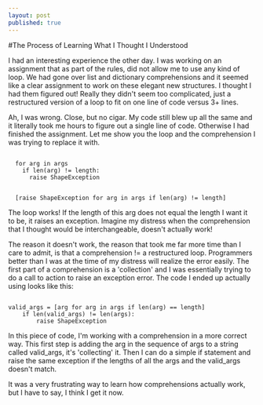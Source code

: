 ```yaml
---
layout: post
published: true
---
```

#The Process of Learning What I Thought I Understood

I had an interesting experience the other day. I was working on an assignment that
as part of the rules, did not allow me to use any kind of loop. We had gone over
list and dictionary comprehensions and it seemed like a clear assignment to work
on these elegant new structures. I thought I had them figured out! Really they
didn't seem too complicated, just a restructured version of a loop to fit on one
line of code versus 3+ lines.

Ah, I was wrong. Close, but no cigar. My code still blew up all the same and it
literally took me hours to figure out a single line of code. Otherwise I had finished
the assignment. Let me show you the loop and the comprehension I was trying to
replace it with.

<pre><code>
  for arg in args
    if len(arg) != length:
      raise ShapeException


  [raise ShapeException for arg in args if len(arg) != length]
</code></pre>

The loop works! If the length of this arg does not equal the length I want it to
be, it raises an exception. Imagine my distress when the comprehension that I
thought would be interchangeable, doesn't actually work!

The reason it doesn't work, the reason that took me far more time than I care to
admit, is that a comprehension != a restructured loop. Programmers better than I
was at the time of my distress will realize the error easily. The first part of
a comprehension is a 'collection' and I was essentially trying to do a call to action
to raise an exception error. The code I ended up actually using looks like this:

<pre><code>
valid_args = [arg for arg in args if len(arg) == length]
    if len(valid_args) != len(args):
        raise ShapeException
</code></pre>

In this piece of code, I'm working with a comprehension in a more correct way.
This first step is adding the arg in the sequence of args to a string called
valid_args, it's 'collecting' it. Then I can do a simple if statement and raise
the same exception if the lengths of all the args and the valid_args doesn't match.

It was a very frustrating way to learn how comprehensions actually work, but I have
to say, I think I get it now.
